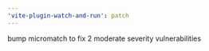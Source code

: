 ```yaml
---
'vite-plugin-watch-and-run': patch
---
```


bump micromatch to fix 2 moderate severity vulnerabilities

